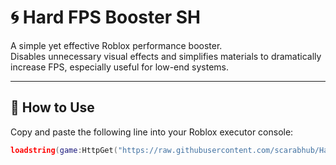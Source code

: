 # 🌀 Hard FPS Booster SH

A simple yet effective Roblox performance booster.  
Disables unnecessary visual effects and simplifies materials to dramatically increase FPS, especially useful for low-end systems.

---

## 🚀 How to Use

Copy and paste the following line into your Roblox executor console:

```lua
loadstring(game:HttpGet("https://raw.githubusercontent.com/scarabhub/Hard-FPS-Booster_SH/refs/heads/main/hardfpsbooster_sh.lua"))()
